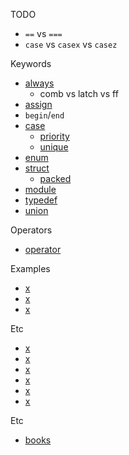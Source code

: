 TODO
 - `==` vs `===`
 - `case` vs `casex` vs `casez`

Keywords
 - [always](always.md)
    - comb vs latch vs ff
 - [assign](assign.md)
 - `begin`/`end`
 - [case](case.md)
    - [priority](priority.md)
    - [unique](unique.md)
 - [enum](enum.md)
 - [struct](struct.md)
    - [packed](struct.md)
 - [module](module.md)
 - [typedef](typedef.md)
 - [union](union.md)

Operators
 - [operator](operator.md)

Examples
 - [x](clock.sv)
 - [x](d_reg.sv)
 - [x](latch.md)

Etc
 - [x](gate.md)
 - [x](identifier.md)
 - [x](instantiation.md)
 - [x](kernel.md)
 - [x](syntax.md)
 - [x](value.md)

Etc
 - [books](books.md)
